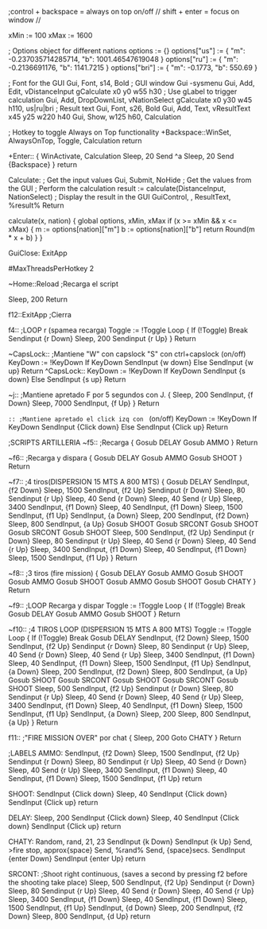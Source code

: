 ;control + backspace = always on top on/off // shift + enter = focus on window //

xMin := 100
xMax := 1600

; Options object for different nations
options := {}
options["us"] := { "m": -0.237035714285714, "b": 1001.46547619048 }
options["ru"] := { "m": -0.2136691176, "b": 1141.7215 }
options["bri"] := { "m": -0.1773, "b": 550.69 }

; Font for the GUI
Gui, Font, s14, Bold
; GUI window
Gui -sysmenu
Gui, Add, Edit, vDistanceInput gCalculate x0 y0 w55 h30 ; Use gLabel to trigger calculation
Gui, Add, DropDownList, vNationSelect gCalculate x0 y30 w45 h110, us|ru|bri
; Result text
Gui, Font, s26, Bold
Gui, Add, Text, vResultText x45 y25 w220 h40
Gui, Show, w125 h60, Calculation



; Hotkey to toggle Always on Top functionality
+Backspace::WinSet, AlwaysOnTop, Toggle, Calculation
return

+Enter::
{
WinActivate, Calculation
Sleep, 20
Send ^a
Sleep, 20
Send {Backspace}
}
return

Calculate:
; Get the input values
Gui, Submit, NoHide ; Get the values from the GUI
; Perform the calculation
result := calculate(DistanceInput, NationSelect)
; Display the result in the GUI
GuiControl, , ResultText, %result%
Return

calculate(x, nation) {
    global options, xMin, xMax
    if (x >= xMin && x <= xMax) {
        m := options[nation]["m"]
        b := options[nation]["b"]
        return Round(m * x + b)
    }
}

GuiClose:
ExitApp

#MaxThreadsPerHotkey 2

~Home::Reload ;Recarga el script

Sleep, 200
Return

f12::ExitApp ;Cierra

f4:: ;LOOP r (spamea recarga)
Toggle := !Toggle
Loop
{
If (!Toggle)
Break
Sendinput {r Down}
Sleep, 200
Sendinput {r Up}
}
Return

~CapsLock:: ;Mantiene "W" con capslock "S" con ctrl+capslock (on/off)
KeyDown := !KeyDown
If KeyDown
SendInput {w down}
Else
SendInput {w up}
Return
^CapsLock::
KeyDown := !KeyDown
If KeyDown
SendInput {s down}
Else
SendInput {s up}
Return

~j:: ;Mantiene apretado F por 5 segundos con J.
{
Sleep, 200
SendInput, {f Down}
Sleep, 7000
SendInput, {f Up}
}
Return

`:: ;Mantiene apretado el click izq con ` (on/off)
KeyDown := !KeyDown
If KeyDown
SendInput {Click down}
Else
SendInput {Click up}
Return

;SCRIPTS ARTILLERIA
~f5:: ;Recarga
{
Gosub DELAY
Gosub AMMO
}
Return

~f6:: ;Recarga y dispara
{
Gosub DELAY
Gosub AMMO
Gosub SHOOT
}
Return

~f7:: ;4 tiros(DISPERSION 15 MTS A 800 MTS)
{
Gosub DELAY
SendInput, {f2 Down}
Sleep, 1500
SendInput, {f2 Up}
Sendinput {r Down}
Sleep, 80
Sendinput {r Up}
Sleep, 40
Send {r Down}
Sleep, 40
Send {r Up}
Sleep, 3400
SendInput, {f1 Down}
Sleep, 40
SendInput, {f1 Down}
Sleep, 1500
SendInput, {f1 Up}
SendInput, {a Down}
Sleep, 200
SendInput, {f2 Down}
Sleep, 800
SendInput, {a Up}
Gosub SHOOT
Gosub SRCONT
Gosub SHOOT
Gosub SRCONT
Gosub SHOOT
Sleep, 500
SendInput, {f2 Up}
Sendinput {r Down}
Sleep, 80
Sendinput {r Up}
Sleep, 40
Send {r Down}
Sleep, 40
Send {r Up}
Sleep, 3400
SendInput, {f1 Down}
Sleep, 40
SendInput, {f1 Down}
Sleep, 1500
SendInput, {f1 Up}
}
Return

~f8:: ;3 tiros (fire mission)
{
Gosub DELAY
Gosub AMMO
Gosub SHOOT
Gosub AMMO
Gosub SHOOT
Gosub AMMO
Gosub SHOOT
Gosub CHATY
}
Return

~f9:: ;LOOP Recarga y dispar
Toggle := !Toggle
Loop
{
If (!Toggle)
Break
Gosub DELAY
Gosub AMMO
Gosub SHOOT
}
Return

~f10:: ;4 TIROS LOOP (DISPERSION 15 MTS A 800 MTS)
Toggle := !Toggle
Loop
{
If (!Toggle)
Break
Gosub DELAY
SendInput, {f2 Down}
Sleep, 1500
SendInput, {f2 Up}
Sendinput {r Down}
Sleep, 80
Sendinput {r Up}
Sleep, 40
Send {r Down}
Sleep, 40
Send {r Up}
Sleep, 3400
SendInput, {f1 Down}
Sleep, 40
SendInput, {f1 Down}
Sleep, 1500
SendInput, {f1 Up}
SendInput, {a Down}
Sleep, 200
SendInput, {f2 Down}
Sleep, 800
SendInput, {a Up}
Gosub SHOOT
Gosub SRCONT
Gosub SHOOT
Gosub SRCONT
Gosub SHOOT
Sleep, 500
SendInput, {f2 Up}
Sendinput {r Down}
Sleep, 80
Sendinput {r Up}
Sleep, 40
Send {r Down}
Sleep, 40
Send {r Up}
Sleep, 3400
SendInput, {f1 Down}
Sleep, 40
SendInput, {f1 Down}
Sleep, 1500
SendInput, {f1 Up}
SendInput, {a Down}
Sleep, 200
Sleep, 800
SendInput, {a Up}
}
Return

f11:: ;"FIRE MISSION OVER" por chat
{
Sleep, 200
Goto CHATY
}
Return

;LABELS
AMMO:
SendInput, {f2 Down}
Sleep, 1500
SendInput, {f2 Up}
Sendinput {r Down}
Sleep, 80
Sendinput {r Up}
Sleep, 40
Send {r Down}
Sleep, 40
Send {r Up}
Sleep, 3400
SendInput, {f1 Down}
Sleep, 40
SendInput, {f1 Down}
Sleep, 1500
SendInput, {f1 Up}
return

SHOOT:
SendInput {Click down}
Sleep, 40
SendInput {Click down}
SendInput {Click up}
return

DELAY:
Sleep, 200
SendInput {Click down}
Sleep, 40
SendInput {Click down}
SendInput {Click up}
return

CHATY:
Random, rand, 21, 23
SendInput {k Down}
SendInput {k Up}
Send, >fire stop, approx{space}
Send, %rand%
Send, {space}secs.
SendInput {enter Down}
SendInput {enter Up}
return

SRCONT: ;Shoot right continuous, (saves a second by pressing f2 before the shooting take place)
Sleep, 500
SendInput, {f2 Up}
Sendinput {r Down}
Sleep, 80
Sendinput {r Up}
Sleep, 40
Send {r Down}
Sleep, 40
Send {r Up}
Sleep, 3400
SendInput, {f1 Down}
Sleep, 40
SendInput, {f1 Down}
Sleep, 1500
SendInput, {f1 Up}
SendInput, {d Down}
Sleep, 200
SendInput, {f2 Down}
Sleep, 800
SendInput, {d Up}
return

